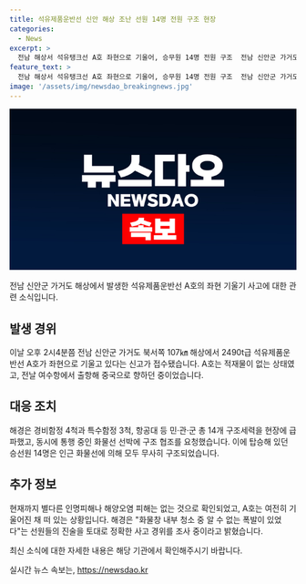 ```yaml
---
title: 석유제품운반선 신안 해상 조난 선원 14명 전원 구조 현장
categories:
  - News
excerpt: >
  전남 해상서 석유탱크선 A호 좌현으로 기울어, 승무원 14명 전원 구조  전남 신안군 가거도 북서쪽 107㎞ 해상에서 2490t급 석유제품운반선 A호가 좌현으로 기울고 있는 신고를 받았다. 목포해경이 즉각 구조 작업에 착수하여 승무원 14명을 인근 화물선으로 이송하였으며, 현재까지 인명피해나 해양오염 피해는 확인되지 않았다. 사고 경위에 대한 조사가 진행 중이다.
feature_text: >
  전남 해상서 석유탱크선 A호 좌현으로 기울어, 승무원 14명 전원 구조  전남 신안군 가거도 북서쪽 107㎞ 해상에서 2490t급 석유제품운반선 A호가 좌현으로 기울고 있는 신고를 받았다. 목포해경이 즉각 구조 작업에 착수하여 승무원 14명을 인근 화물선으로 이송하였으며, 현재까지 인명피해나 해양오염 피해는 확인되지 않았다. 사고 경위에 대한 조사가 진행 중이다.
image: '/assets/img/newsdao_breakingnews.jpg'
---
```


<p><img src="/assets/img/newsdao_breakingnews.jpg" alt="bookingtag 속보" /></p>

<p>전남 신안군 가거도 해상에서 발생한 석유제품운반선 A호의 좌현 기울기 사고에 대한 관련 소식입니다.</p>

<h2>발생 경위</h2>

<p>이날 오후 2시4분쯤 전남 신안군 가거도 북서쪽 107㎞ 해상에서 2490t급 석유제품운반선 A호가 좌현으로 기울고 있다는 신고가 접수됐습니다. A호는 적재물이 없는 상태였고, 전날 여수항에서 출항해 중국으로 향하던 중이었습니다.</p>

<h2>대응 조치</h2>

<p>해경은 경비함정 4척과 특수함정 3척, 항공대 등 민·관·군 총 14개 구조세력을 현장에 급파했고, 동시에 통행 중인 화물선 선박에 구조 협조를 요청했습니다. 이에 탑승해 있던 승선원 14명은 인근 화물선에 의해 모두 무사히 구조되었습니다.</p>

<h2>추가 정보</h2>

<p>현재까지 별다른 인명피해나 해양오염 피해는 없는 것으로 확인되었고, A호는 여전히 기울어진 채 떠 있는 상황입니다. 해경은 "화물창 내부 청소 중 알 수 없는 폭발이 있었다"는 선원들의 진술을 토대로 정확한 사고 경위를 조사 중이라고 밝혔습니다. </p>

<p>최신 소식에 대한 자세한 내용은 해당 기관에서 확인해주시기 바랍니다.</p>
실시간 뉴스 속보는, <a href="https://newsdao.kr" rel="dofollow">https://newsdao.kr</a>


